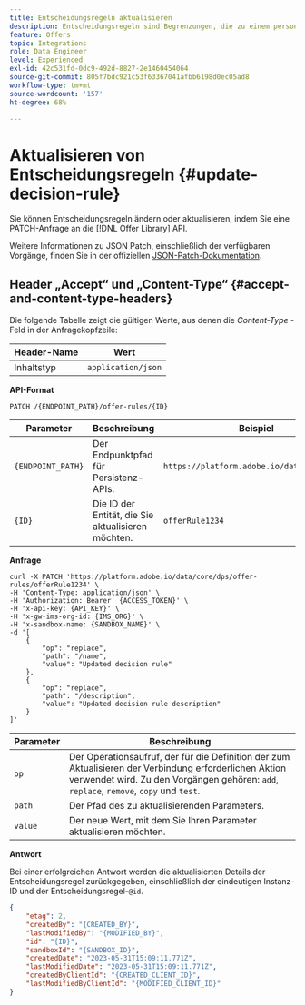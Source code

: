 ```yaml
---
title: Entscheidungsregeln aktualisieren
description: Entscheidungsregeln sind Begrenzungen, die zu einem personalisierten Angebot hinzugefügt und auf ein Profil angewendet werden, um dessen Eignung zu bestimmen.
feature: Offers
topic: Integrations
role: Data Engineer
level: Experienced
exl-id: 42c531fd-0dc9-492d-8827-2e1460454064
source-git-commit: 805f7bdc921c53f63367041afbb6198d0ec05ad8
workflow-type: tm+mt
source-wordcount: '157'
ht-degree: 68%

---
```


# Aktualisieren von Entscheidungsregeln {#update-decision-rule}

Sie können Entscheidungsregeln ändern oder aktualisieren, indem Sie eine PATCH-Anfrage an die [!DNL Offer Library] API.

Weitere Informationen zu JSON Patch, einschließlich der verfügbaren Vorgänge, finden Sie in der offiziellen [JSON-Patch-Dokumentation](https://jsonpatch.com/).

## Header „Accept“ und „Content-Type“ {#accept-and-content-type-headers}

Die folgende Tabelle zeigt die gültigen Werte, aus denen die *Content-Type* -Feld in der Anfragekopfzeile:

| Header-Name | Wert |
| ----------- | ----- |
| Inhaltstyp | `application/json` |

**API-Format**

```http
PATCH /{ENDPOINT_PATH}/offer-rules/{ID}
```

| Parameter | Beschreibung | Beispiel |
| --------- | ----------- | ------- |
| `{ENDPOINT_PATH}` | Der Endpunktpfad für Persistenz-APIs. | `https://platform.adobe.io/data/core/dps/` |
| `{ID}` | Die ID der Entität, die Sie aktualisieren möchten. | `offerRule1234` |

**Anfrage**

```shell
curl -X PATCH 'https://platform.adobe.io/data/core/dps/offer-rules/offerRule1234' \
-H 'Content-Type: application/json' \
-H 'Authorization: Bearer  {ACCESS_TOKEN}' \
-H 'x-api-key: {API_KEY}' \
-H 'x-gw-ims-org-id: {IMS_ORG}' \
-H 'x-sandbox-name: {SANDBOX_NAME}' \
-d '[
    {
        "op": "replace",
        "path": "/name",
        "value": "Updated decision rule"
    },
    {
        "op": "replace",
        "path": "/description",
        "value": "Updated decision rule description"
    }
]'
```

| Parameter | Beschreibung |
| --------- | ----------- |
| `op` | Der Operationsaufruf, der für die Definition der zum Aktualisieren der Verbindung erforderlichen Aktion verwendet wird. Zu den Vorgängen gehören: `add`, `replace`, `remove`, `copy` und `test`. |
| `path` | Der Pfad des zu aktualisierenden Parameters. |
| `value` | Der neue Wert, mit dem Sie Ihren Parameter aktualisieren möchten. |

**Antwort**

Bei einer erfolgreichen Antwort werden die aktualisierten Details der Entscheidungsregel zurückgegeben, einschließlich der eindeutigen Instanz-ID und der Entscheidungsregel-`@id`.

```json
{
    "etag": 2,
    "createdBy": "{CREATED_BY}",
    "lastModifiedBy": "{MODIFIED_BY}",
    "id": "{ID}",
    "sandboxId": "{SANDBOX_ID}",
    "createdDate": "2023-05-31T15:09:11.771Z",
    "lastModifiedDate": "2023-05-31T15:09:11.771Z",
    "createdByClientId": "{CREATED_CLIENT_ID}",
    "lastModifiedByClientId": "{MODIFIED_CLIENT_ID}"
}
```
